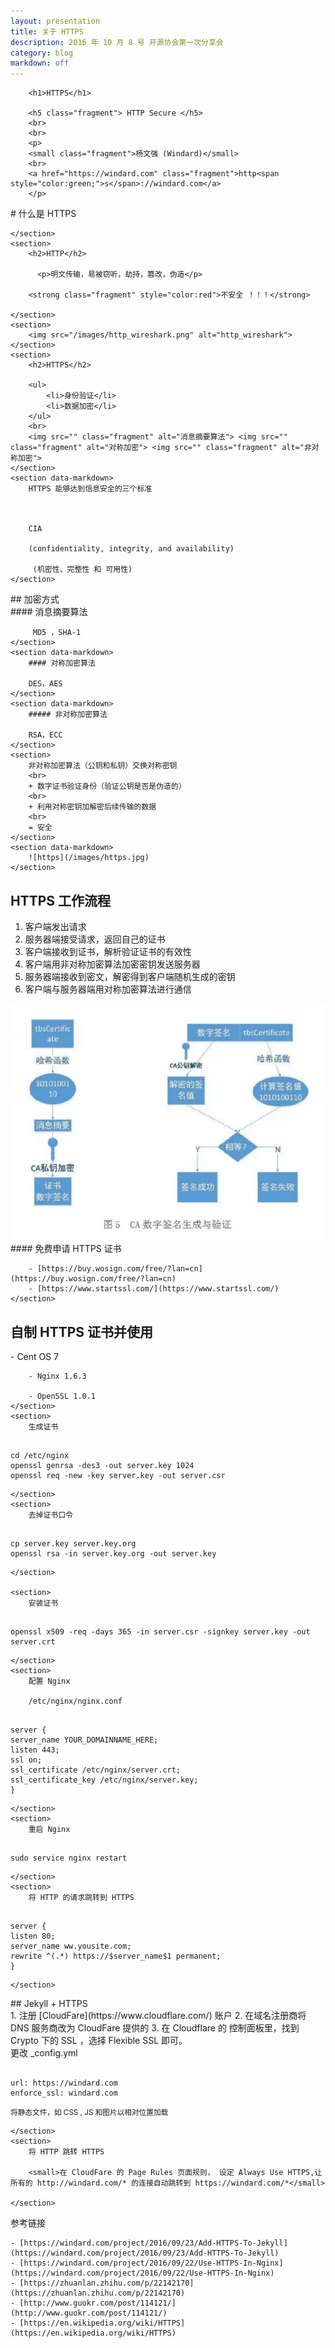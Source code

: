 ```yaml
---
layout: presentation
title: 关于 HTTPS
description: 2016 年 10 月 8 号 开源协会第一次分享会
category: blog
markdown: off
---
```


<section>

        <h1>HTTPS</h1>

        <h5 class="fragment"> HTTP Secure </h5>
        <br>
        <br>
        <p>
        <small class="fragment">杨文强 (Windard)</small>
        <br>
        <a href="https://windard.com" class="fragment">http<span style="color:green;">s</span>://windard.com</a>
        </p>
</section>
<section>
    <section data-markdown>
        # 什么是 HTTPS

    </section>
    <section>
        <h2>HTTP</h2>

          <p>明文传输，易被窃听，劫持，篡改，伪造</p>

        <strong class="fragment" style="color:red">不安全 ！！！</strong>

    </section>
    <section>
        <img src="/images/http_wireshark.png" alt="http_wireshark">
    </section>
    <section>
        <h2>HTTPS</h2>

        <ul>
            <li>身份验证</li>
            <li>数据加密</li>
        </ul>
        <br>
        <img src="" class="fragment" alt="消息摘要算法"> <img src="" class="fragment" alt="对称加密"> <img src="" class="fragment" alt="非对称加密">
    </section>
    <section data-markdown>
        HTTPS 能够达到信息安全的三个标准



        CIA

        (confidentiality, integrity, and availability)

         (机密性、完整性 和 可用性)
    </section>
</section>
<section>
    <section data-markdown>
    ## 加密方式
    </section>
    <section data-markdown>
        #### 消息摘要算法

         MD5 ，SHA-1
    </section>
    <section data-markdown>
        #### 对称加密算法

        DES，AES
    </section>
    <section data-markdown>
        ##### 非对称加密算法

        RSA，ECC
    </section>
    <section>
        非对称加密算法（公钥和私钥）交换对称密钥
        <br>
        + 数字证书验证身份（验证公钥是否是伪造的）
        <br>
        + 利用对称密钥加解密后续传输的数据
        <br>
        = 安全
    </section>
    <section data-markdown>
        ![https](/images/https.jpg)
    </section>
</section>
<section>
    <section>
    <h2>HTTPS 工作流程</h2>
    </section>
    <section>
        <ol>
            <li class="fragment">客户端发出请求</li>
            <li class="fragment">服务器端接受请求，返回自己的证书</li>
            <li class="fragment">客户端接收到证书，解析验证证书的有效性</li>
            <li class="fragment">客户端用非对称加密算法加密密钥发送服务器</li>
            <li class="fragment">服务器端接收到密文，解密得到客户端随机生成的密钥</li>
            <li class="fragment">客户端与服务器端用对称加密算法进行通信</li>
        </ol>
    </section>
    <section>
        <img src="/images/https_handshake.png" alt="">
    </section>
    <section data-markdown >
        #### 免费申请 HTTPS 证书


        - [https://buy.wosign.com/free/?lan=cn](https://buy.wosign.com/free/?lan=cn)
        - [https://www.startssl.com/](https://www.startssl.com/)
    </section>
</section>
<section>
    <section>
        <h2>自制 HTTPS 证书并使用</h2>
    </section>
    <section data-markdown>
        - Cent OS 7

        - Nginx 1.6.3

        - OpenSSL 1.0.1
    </section>
    <section>
        生成证书

<pre><code class="hljs" data-trim contenteditable>
cd /etc/nginx
openssl genrsa -des3 -out server.key 1024
openssl req -new -key server.key -out server.csr
</code></pre>

    </section>
    <section>
        去掉证书口令

<pre><code class="hljs" data-trim contenteditable>
cp server.key server.key.org
openssl rsa -in server.key.org -out server.key
</code></pre>

    </section>

    <section>
        安装证书

<pre><code class="hljs" data-trim contenteditable>
openssl x509 -req -days 365 -in server.csr -signkey server.key -out server.crt
</code></pre>

    </section>
    <section>
        配置 Nginx

        /etc/nginx/nginx.conf

<pre><code class="hljs" data-trim contenteditable>
server {
server_name YOUR_DOMAINNAME_HERE;
listen 443;
ssl on;
ssl_certificate /etc/nginx/server.crt;
ssl_certificate_key /etc/nginx/server.key;
}
</code></pre>

    </section>
    <section>
        重启 Nginx

<pre><code class="hljs" data-trim contenteditable>
sudo service nginx restart
</code></pre>

    </section>
    <section>
        将 HTTP 的请求跳转到 HTTPS

<pre><code class="hljs" data-trim contenteditable>
server {
listen 80;
server_name ww.yousite.com;
rewrite ^(.*) https://$server_name$1 permanent;
}
</code></pre>

    </section>

</section>
<section>
    <section data-markdown>
        ## Jekyll + HTTPS
    </section>
    <section data-markdown>
        1. 注册 [CloudFare](https://www.cloudflare.com/) 账户
        2. 在域名注册商将 DNS 服务商改为 CloudFare 提供的
        3. 在 Cloudflare 的 控制面板里，找到 Crypto 下的 SSL ，选择 Flexible SSL 即可。
    </section>
    <section>
    更改 _config.yml

<pre><code class="hljs" data-trim contenteditable>
url: https://windard.com
enforce_ssl: windard.com
</code></pre>

<small>将静态文件，如 CSS , JS 和图片以相对位置加载</small>

    </section>
    <section>
        将 HTTP 跳转 HTTPS

        <small>在 CloudFare 的 Page Rules 页面规则， 设定 Always Use HTTPS,让所有的 http://windard.com/* 的连接自动跳转到 https://windard.com/*</small>

    </section>
</section>
<section data-markdown>
    参考链接

    - [https://windard.com/project/2016/09/23/Add-HTTPS-To-Jekyll](https://windard.com/project/2016/09/23/Add-HTTPS-To-Jekyll)
    - [https://windard.com/project/2016/09/22/Use-HTTPS-In-Nginx](https://windard.com/project/2016/09/22/Use-HTTPS-In-Nginx)
    - [https://zhuanlan.zhihu.com/p/22142170](https://zhuanlan.zhihu.com/p/22142170)
    - [http://www.guokr.com/post/114121/](http://www.guokr.com/post/114121/)
    - [https://en.wikipedia.org/wiki/HTTPS](https://en.wikipedia.org/wiki/HTTPS)

</section>
